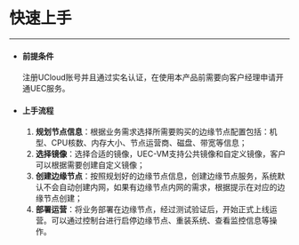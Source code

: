 # 快速上手
------

- #### 前提条件 

  注册UCloud账号并且通过实名认证，在使用本产品前需要向客户经理申请开通UEC服务。
  
  

- #### 上手流程

  1. **规划节点信息**：根据业务需求选择所需要购买的边缘节点配置包括：机型、CPU核数、内存大小、节点运营商、磁盘、带宽等信息；   
  2. **选择镜像**：选择合适的镜像，UEC-VM支持公共镜像和自定义镜像，客户可以根据需要创建自定义镜像；   
  3. **创建边缘节点**：按照规划好的边缘节点信息，创建边缘节点服务，系统默认不会自动创建内网，如果有边缘节点内网的需求，根据提示在对应的边缘节点创建；   
  4. **部署运营**：将业务部署在边缘节点，经过测试验证后，开始正式上线运营。可以通过控制台进行启停边缘节点、重装系统、查看监控信息等操作。   
  

